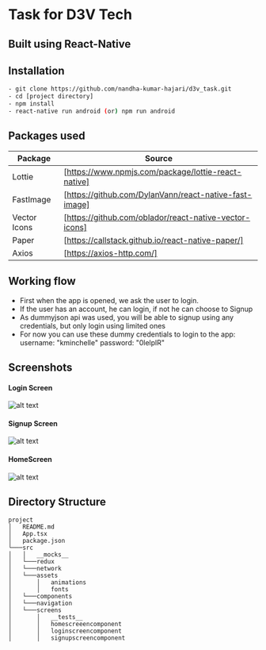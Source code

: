 # Task for D3V Tech
## Built using React-Native

## Installation

```sh
- git clone https://github.com/nandha-kumar-hajari/d3v_task.git
- cd [project directory]
- npm install
- react-native run android (or) npm run android
```

## Packages used


| Package | Source |
| ------ | ------ |
| Lottie | [https://www.npmjs.com/package/lottie-react-native] |
| FastImage | [https://github.com/DylanVann/react-native-fast-image] |
| Vector Icons | [https://github.com/oblador/react-native-vector-icons] |
| Paper | [https://callstack.github.io/react-native-paper/] |
| Axios | [https://axios-http.com/] |

## Working flow
- First when the app is opened, we ask the user to login.
- If the user has an account, he can login, if not he can choose to Signup
- As dummyjson api was used, you will be able to signup using any credentials, but only login using limited ones
- For now you can use these dummy credentials to login to the app:
   username: "kminchelle"
   password: "0lelplR"


## Screenshots
#### Login Screen
![alt text](https://i.ibb.co/Bfm8Lfs/Screenshot-2023-03-20-at-1-10-35-AM.png)

#### Signup Screen
![alt text](https://i.ibb.co/pKP8CvK/Screenshot-2023-03-20-at-1-11-04-AM.png)

#### HomeScreen
![alt text](https://i.ibb.co/2v5bwzz/Screenshot-2023-03-20-at-1-13-32-AM.png)

## Directory Structure

```
project
│   README.md
│   App.tsx
│   package.json
└───src
│   │   __mocks__
│   └───redux
│   └───network
│   └───assets
│       │   animations
│       │   fonts
│   └───components   
│   └───navigation 
│   └───screens
│       │   __tests__
│       │   homescreeencomponent
│       │   loginscreencomponent
│       │   signupscreencomponent
```


